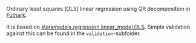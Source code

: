 Ordinary least squares (OLS) linear regression using QR decomposition
in [Futhark](https://futhark-lang.org).

It is based on [statsmodels.regression.linear_model.OLS](https://www.statsmodels.org/stable/generated/statsmodels.regression.linear_model.OLS.html).
Simple validation against this can be found in the `validation`-subfolder.
